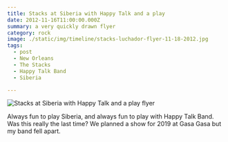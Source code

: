 ```yaml
---
title: Stacks at Siberia with Happy Talk and a play 
date: 2012-11-16T11:00:00.000Z
summary: a very quickly drawn flyer
category: rock
image: ./static/img/timeline/stacks-luchador-flyer-11-18-2012.jpg
tags:
  - post
  - New Orleans
  - The Stacks
  - Happy Talk Band
  - Siberia

---
```


![Stacks at Siberia with Happy Talk and a play flyer](/static/img/rock/stacks-luchador-flyer-11-18-2012.jpg "Stacks at Siberia with Happy Talk and a play flyer")

Always fun to play Siberia, and always fun to play with Happy Talk Band. Was this really the last time? We planned a show for 2019 at Gasa Gasa but my band fell apart.